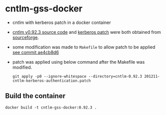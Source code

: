 # cntlm-gss-docker
- cntlm with kerberos patch in a docker container

- [cntlm v0.92.3 source code](https://sourceforge.net/projects/cntlm/files/cntlm/cntlm%200.92.3/) and [kerberos patch](https://sourceforge.net/p/cntlm/feature-requests/_discuss/thread/4a3be422/22d0/attachment/201211-cntlm-kerberos-authentication.patch) were both obtained from [sourceforge](https://sourceforge.net/projects/cntlm).

- some modification was made to `Makefile` to allow patch to be applied [see commit ae4cb8d6](https://github.com/maksteel/cntlm-gss-docker/commit/ab986db365f0c5809891c64dd035244ced6372a2)

- patch was applied using below command after the Makefile was modified.
    ```
    git apply -p0 --ignore-whitespace --directory=cntlm-0.92.3 201211-cntlm-kerberos-authentication.patch 
    ```

## Build the container
```
docker build -t cntlm-gss-docker:0.92.3 .
```